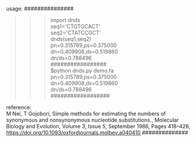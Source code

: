 usage:
###############
>>> import dnds   
>>> seq1='CTGTGCACT'  
>>> seq2='CTATCCGCT'  
>>> dnds(seq1,seq2)  
pn=0.315789,ps=0.375000  
dn=0.409908,ds=0.519860  
dn/ds=0.788496  
#################  
$python dnds.py demo.fa  
pn=0.315789,ps=0.375000  
dn=0.409908,ds=0.519860  
dn/ds=0.788496  
##################  

reference:  
M Nei, T Gojobori, Simple methods for estimating the numbers of synonymous and nonsynonymous nucleotide substitutions., Molecular Biology and Evolution, Volume 3, Issue 5, September 1986, Pages 418–426, https://doi.org/10.1093/oxfordjournals.molbev.a040410
##############
